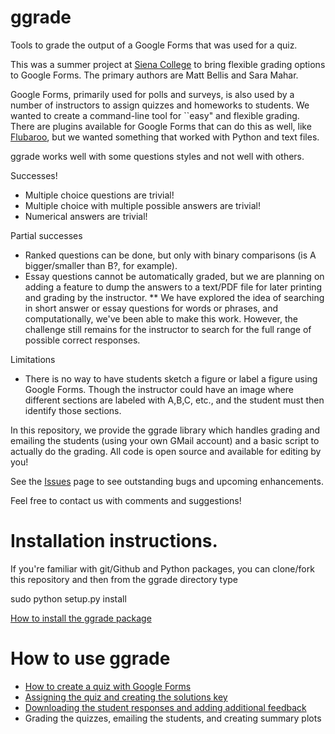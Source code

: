 # ggrade
Tools to grade the output of a Google Forms that was used for a quiz.

This was a summer project at [Siena College](http://www.siena.edu) to bring flexible grading options to Google Forms. The primary authors are Matt Bellis and Sara Mahar. 

Google Forms, primarily used for polls and surveys, is also used by a number of instructors to assign quizzes and homeworks to students. We wanted to create a command-line tool for ``easy" and flexible grading. There are plugins available for Google Forms that can do this as well, like [Flubaroo](http://www.flubaroo.com/), but we wanted something that worked with Python and text files. 

ggrade works well with some questions styles and not well with others. 

Successes!
* Multiple choice questions are trivial!
* Multiple choice with multiple possible answers are trivial!
* Numerical answers are trivial!

Partial successes
* Ranked questions can be done, but only with binary comparisons (is A bigger/smaller than B?, for example). 
* Essay questions cannot be automatically graded, but we are planning on adding a feature to dump the answers to a text/PDF file for later printing and grading by the instructor. 
** We have explored the idea of searching in short answer or essay questions for words or phrases, and computationally, we've been able to make this work. However, the challenge still remains for the instructor to search for the full range of possible correct responses.

Limitations
* There is no way to have students sketch a figure or label a figure using Google Forms. Though the instructor could have an image where different sections are labeled with A,B,C, etc., and the student must then identify those sections.

In this repository, we provide the ggrade library which handles grading and emailing the students (using your own GMail account) and a basic script to actually do the grading. All code is open source and available for editing by you!

See the [Issues](https://github.com/mattbellis/ggrade/issues) page to see outstanding bugs and upcoming enhancements. 

Feel free to contact us with comments and suggestions!



# Installation instructions.
If you're familiar with git/Github and Python packages, you can clone/fork this repository and then from the ggrade directory type

  sudo python setup.py install

[How to install the ggrade package](https://docs.google.com/presentation/d/1HF6IzTF4_QTbtqSXEil2KNgKmdbUUwM-5pxwu9fuX5I/edit?usp=sharing)

# How to use ggrade

* [How to create a quiz with Google Forms](https://docs.google.com/presentation/d/1y54EqQW6B33ZHKnn8fERqpVAjA4WE-moT8rkddE6GX8/edit?usp=sharing)
* [Assigning the quiz and creating the solutions key](https://docs.google.com/presentation/d/1B8XK8vX93PIWcP7S3MGeHZfwQtK9TXiPiSh50PnTJv8/edit?usp=sharing)
* [Downloading the student responses and adding additional feedback](https://docs.google.com/presentation/d/1nMqCg26xaxgn4N8zpg9_srxVyxpNBavNxOMx3XSW2A4/edit?usp=sharing)
* Grading the quizzes, emailing the students, and creating summary plots


